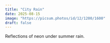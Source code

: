 ```yaml
---
title: "City Rain"
date: 2025-08-15
image: "https://picsum.photos/id/12/1200/1600"
draft: false
---
```


Reflections of neon under summer rain.
